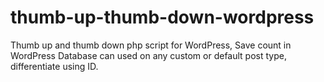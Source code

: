 # thumb-up-thumb-down-wordpress
Thumb up and thumb down php script for WordPress, Save count in WordPress Database can used on any custom or default post type, differentiate using ID.
